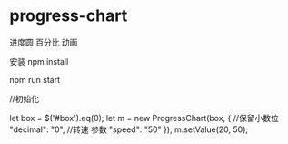 # progress-chart

进度圆 百分比 动画

安装
npm install 

npm run start

//初始化

let box = $('#box').eq(0);
let m = new ProgressChart(box, {
  //保留小数位
  "decimal": "0",
  //转速 参数
  "speed": "50"
});
 m.setValue(20, 50);



